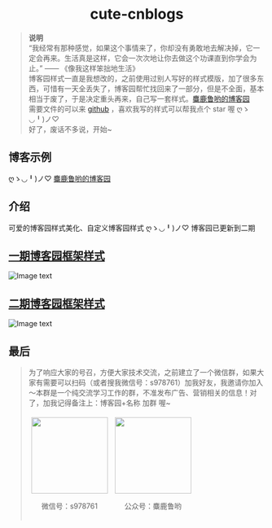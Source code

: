 

<div align="center">
  
#  cute-cnblogs

</div>

>**说明** <br/>
>“我经常有那种感觉，如果这个事情来了，你却没有勇敢地去解决掉，它一定会再来。生活真是这样，它会一次次地让你去做这个功课直到你学会为止。”  —— 《像我这样笨拙地生活》<br/>
> 博客园样式一直是我想改的，之前使用过别人写好的样式模版，加了很多东西，可惜有一天全丢失了，博客园帮忙找回来了一部分，但是不全面，基本相当于废了，于是决定重头再来，自己写一套样式。[麋鹿鲁哟的博客园](https://www.cnblogs.com/miluluyo/)<br/>
> 需要文件的可以来 [github](https://github.com/miluluyo/cute-cnblogs/) ，喜欢我写的样式可以帮我点个 star 喔 ღゝ◡╹)ノ♡  <br/>
> 好了，废话不多说，开始~ <br/>

## 博客示例

 ღゝ◡╹)ノ♡ [麋鹿鲁哟的博客园](https://www.cnblogs.com/miluluyo/)
 
## 介绍

可爱的博客园样式美化、自定义博客园样式  ღゝ◡╹)ノ♡
博客园已更新到二期

## [一期博客园框架样式](https://github.com/miluluyo/cute-cnblogs/tree/master/%E4%B8%80%E6%9C%9F%E5%8D%9A%E5%AE%A2%E5%9B%AD%E6%A0%B7%E5%BC%8F)
![Image text](https://raw.githubusercontent.com/miluluyo/photo_gallery/master/cute-cnblogs.jpg)  

## [二期博客园框架样式](https://github.com/miluluyo/cute-cnblogs/tree/master/%E4%BA%8C%E6%9C%9F%E5%8D%9A%E5%AE%A2%E5%9B%AD%E6%A0%B7%E5%BC%8F)
![Image text](https://images.cnblogs.com/cnblogs_com/miluluyo/1765646/o_200617103910bg.png) 

## 最后


> 
> 为了响应大家的号召，方便大家技术交流，之前建立了一个微信群，如果大家有需要可以扫码（或者搜我微信号：s978761）加我好友，我邀请你加入～本群是一个纯交流学习工作的群，不准发布广告、营销相关的信息！对了，加我记得备注上：博客园+名称 加群 喔~
>
> 
><div style="display: inline-block; vertical-align: top; padding: 5px;"><img src="https://images.cnblogs.com/cnblogs_com/miluluyo/1493340/t_wxh.jpg" alt="" width="207" height="207" style="width: 150px; height: 150px;" />
><p style="text-align: center;">微信号：s978761</p>
></div>
><div style="display: inline-block; vertical-align: top; padding: 5px;"><img src="https://images.cnblogs.com/cnblogs_com/miluluyo/1765646/o_200614064005qrcode.jpg" alt="" width="206" height="206" style="width: 150px; height: 150px;" />
><p style="text-align: center;">公众号：麋鹿鲁哟</p>
></div>
></div>
> 
